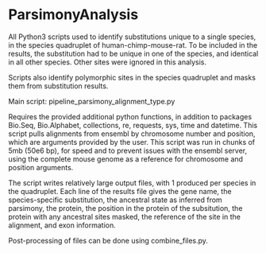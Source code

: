 # ParsimonyAnalysis
All Python3 scripts used to identify substitutions unique to a single species, in the species quadruplet of human-chimp-mouse-rat. 
To be included in the results, the substitution had to be unique in one of the species, and identical in all other species. Other sites were ignored in this analysis.

Scripts also identify polymorphic sites in the species quadruplet and masks them from substitution results.

Main script: pipeline_parsimony_alignment_type.py

Requires the provided additional python functions, in addition to packages Bio.Seq, Bio.Alphabet, collections, re, requests, sys, time and datetime. 
This script pulls alignments from ensembl by chromosome number and position, which are arguments provided by the user. 
This script was run in chunks of 5mb (50e6 bp), for speed and to  prevent issues with the ensembl server, using the complete mouse genome as a reference for chromosome and position arguments. 

The script writes relatively large output files, with 1 produced per species in the quadruplet.
Each line of the results file gives the gene name, the species-specific substitution, the ancestral state as inferred from parsimony, the protein, the position in the protein of the subsitution, the protein with any ancestral sites masked, the reference of the site in the alignment, and exon information.


Post-processing of files can be done using combine_files.py.
